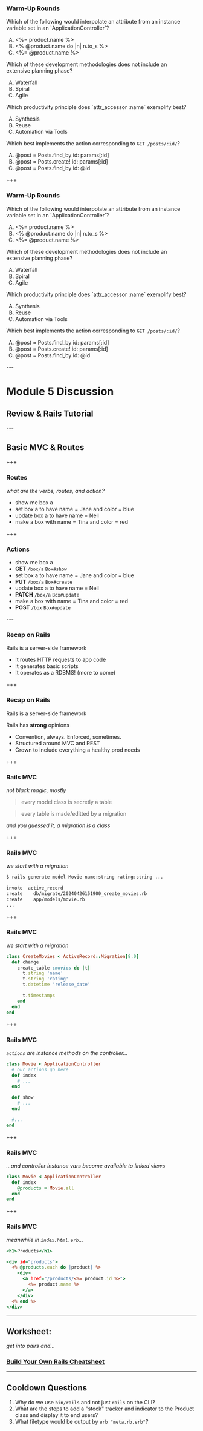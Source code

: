 <!-- .slide: data-auto-animate -->

### Warm-Up Rounds
<div class="col-container">
<div class="col text-left small" style="margin-right: 20px">
  Which of the following would interpolate an attribute from an instance variable set in an `ApplicationController`?
  <ol style="list-style-type: upper-alpha">
    <li><%= product.name %></li>
    <li><% @product.name do |n| n.to_s %></li>
    <li><%= @product.name %></li>
  </ol>

  Which of these development methodologies does not include an extensive planning phase?
  <ol style="list-style-type: upper-alpha">
  <li>Waterfall</li>
  <li>Spiral</li>
  <li>Agile</li>
  </ol>
</div>
<div class="col text-left small">
  Which productivity principle does `attr_accessor :name` exemplify best?
  <ol style="list-style-type: upper-alpha">
    <li>Synthesis</li>
    <li>Reuse</li>
    <li>Automation via Tools</li>
  </ol>

  Which best implements the action corresponding to `GET /posts/:id/`?
  <ol style="list-style-type: upper-alpha">
    <li>@post = Posts.find_by id: params[:id]</li>
    <li>@post = Posts.create! id: params[:id]</li>
    <li>@post = Posts.find_by id: @id</li>
  </ol>
</div>
</div>

+++ <!-- .slide: data-auto-animate -->

### Warm-Up Rounds
<div class="col-container">
<div class="col text-left small" style="margin-right: 20px">
  Which of the following would interpolate an attribute from an instance variable set in an `ApplicationController`?
  <ol style="list-style-type: upper-alpha">
    <li><%= product.name %></li>
    <li><% @product.name do |n| n.to_s %></li>
    <li class="bold"><%= @product.name %></li>
  </ol>

  Which of these development methodologies does not include an extensive planning phase?
  <ol style="list-style-type: upper-alpha">
  <li>Waterfall</li>
  <li>Spiral</li>
  <li class="bold">Agile</li>
  </ol>
</div>
<div class="col text-left small">
  Which productivity principle does `attr_accessor :name` exemplify best?
  <ol style="list-style-type: upper-alpha">
    <li class="bold">Synthesis</li>
    <li>Reuse</li>
    <li>Automation via Tools</li>
  </ol>

  Which best implements the action corresponding to `GET /posts/:id/`?
  <ol style="list-style-type: upper-alpha">
    <li class="bold">@post = Posts.find_by id: params[:id]</li>
    <li>@post = Posts.create! id: params[:id]</li>
    <li>@post = Posts.find_by id: @id</li>
  </ol>
</div>
</div>

--- <!-- .slide: data-auto-animate -->
# Module 5 Discussion
<!-- .element: class="r-fit-text" -->
## Review & Rails Tutorial

--- <!-- .slide: data-auto-animate -->

## Basic MVC & Routes

+++ <!-- .slide: data-auto-animate -->
### Routes

*what are the verbs, routes, and action?*
- show me box a
- set box a to have name = Jane and color = blue
- update box a to have name = Nell
- make a box with name = Tina and color = red

+++ <!-- .slide: data-auto-animate -->
###  Actions

- show me box a
- **GET** `/box/a` `Box#show`
- set box a to have name = Jane and color = blue
- **PUT** `/box/a` `Box#create`
- update box a to have name = Nell
- **PATCH** `/box/a` `Box#update`
- make a box with name = Tina and color = red
- **POST** `/box` `Box#update`

--- <!-- .slide: data-auto-animate -->

### Recap on Rails

Rails is a server-side framework
  - It routes HTTP requests to app code
  - It generates basic scripts
  - It operates as a RDBMS! (more to come)

+++<!-- .slide: data-auto-animate -->

### Recap on Rails

Rails is a server-side framework

Rails has __strong__ opinions
  - Convention, always. Enforced, sometimes.
  - Structured around MVC and REST
  - Grown to include everything a healthy prod needs

+++<!-- .slide: data-auto-animate -->

### Rails MVC

*not black magic, mostly*

> every model class is secretly a table
<!-- .element: class="wide" -->

> every table is made/editted by a migration
<!-- .element: class="wide" -->

*and you guessed it, a migration is a class*
<!-- .element: class="small" -->

+++

### Rails MVC

*we start with a migration*

```sh
$ rails generate model Movie name:string rating:string ...
```

```txt
invoke  active_record
create    db/migrate/20240426151900_create_movies.rb
create    app/models/movie.rb
...
```

+++

### Rails MVC

*we start with a migration*

```rb [|4-6||]
class CreateMovies < ActiveRecord::Migration[8.0]
  def change
    create_table :movies do |t|
      t.string 'name'
      t.string 'rating'
      t.datetime 'release_date'

      t.timestamps
    end
  end
end
```

+++

### Rails MVC

*`actions` are instance methods on the controller...*

```rb
class Movie < ApplicationController
  # our actions go here
  def index
    # ...
  end

  def show
    # ...
  end

  #...
end
```

+++

### Rails MVC

*...and controller instance vars become available to linked views*
```rb
class Movie < ApplicationController
  def index
    @products = Movie.all
  end
end
```

+++

### Rails MVC

*meanwhile in `index.html.erb`...*

```index.html.erb [|4|4-10|]
<h1>Products</h1>

<div id="products">
  <% @products.each do |product| %>
    <div>
      <a href="/products/<%= product.id %>">
        <%= product.name %>
      </a>
    </div>
  <% end %>
</div>
```

---

## Worksheet:

*get into pairs and...*
<!-- .element: class="small" -->

### [Build Your Own Rails Cheatsheet](https://docs.google.com/document/d/1TgAf2FyoZprK0CIOMgX5jPHstHKDMERpERtIpWxTTuU/edit?usp=sharing)

---

## Cooldown Questions

1. Why do we use `bin/rails` and not just `rails` on the CLI?
2. What are the steps to add a "stock" tracker and indicator to the Product class and display it to end users?
3. What filetype would be output by `erb "meta.rb.erb"`?
